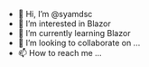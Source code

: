 - 👋 Hi, I’m @syamdsc
- 👀 I’m interested in Blazor
- 🌱 I’m currently learning Blazor
- 💞️ I’m looking to collaborate on ...
- 📫 How to reach me ...

<!---
syamdsc/syamdsc is a ✨ special ✨ repository because its `README.md` (this file) appears on your GitHub profile.
You can click the Preview link to take a look at your changes.
--->
